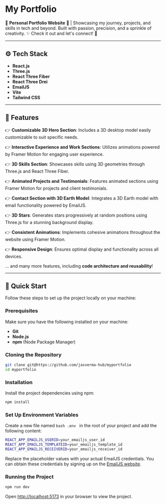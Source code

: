 # My Portfolio  
🚀 **Personal Portfolio Website** 🌟 | Showcasing my journey, projects, and skills in tech and beyond. Built with passion, precision, and a sprinkle of creativity. ✨ Check it out and let's connect! 🤝  

---

## ⚙️ **Tech Stack**  
- **React.js**  
- **Three.js**  
- **React Three Fiber**  
- **React Three Drei**  
- **EmailJS**  
- **Vite**  
- **Tailwind CSS**  

---

## 🔋 **Features**  
👉 **Customizable 3D Hero Section**: Includes a 3D desktop model easily customizable to suit specific needs.  

👉 **Interactive Experience and Work Sections**: Utilizes animations powered by Framer Motion for engaging user experience.  

👉 **3D Skills Section**: Showcases skills using 3D geometries through Three.js and React Three Fiber.  

👉 **Animated Projects and Testimonials**: Features animated sections using Framer Motion for projects and client testimonials.  

👉 **Contact Section with 3D Earth Model**: Integrates a 3D Earth model with email functionality powered by EmailJS.  

👉 **3D Stars**: Generates stars progressively at random positions using Three.js for a stunning background display.  

👉 **Consistent Animations**: Implements cohesive animations throughout the website using Framer Motion.  

👉 **Responsive Design**: Ensures optimal display and functionality across all devices.  

... and many more features, including **code architecture and reusability**!  

---

## 🤸 **Quick Start**  
Follow these steps to set up the project locally on your machine:  

### **Prerequisites**  
Make sure you have the following installed on your machine:  
- **Git**  
- **Node.js**  
- **npm** (Node Package Manager)  

### **Cloning the Repository**  
```bash  
git clone git@https://github.com/jasverma-hub/myportfolio
cd myportfolio
```

### **Installation**
Install the project dependencies using npm:
```bash
npm install
```

### **Set Up Environment Variables**
Create a new file named ```bash .env ``` in the root of your project and add the following content:
```bash
REACT_APP_EMAILJS_USERID=your_emailjs_user_id
REACT_APP_EMAILJS_TEMPLATEID=your_emailjs_template_id
REACT_APP_EMAILJS_RECEIVERID=your_emailjs_receiver_id
```
Replace the placeholder values with your actual EmailJS credentials. You can obtain these credentials by signing up on the [EmailJS website](https://www.emailjs.com/).

### **Running the Project**
```bash
npm run dev
```
Open [http://localhost:5173](http://localhost:5173) in your browser to view the project.

